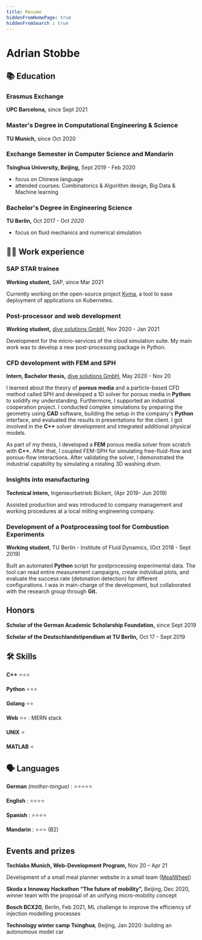 ```yaml
---
title: Resume
hiddenFromHomePage: true
hiddenFromSearch : true
---
```


# Adrian Stobbe
## 📚 Education

### Erasmus Exchange

**UPC Barcelona,** since Sept 2021

### Master's Degree in Computational Engineering & Science

**TU Munich,** since Oct 2020

### Exchange Semester in Computer Science and Mandarin

**Tsinghua University, Beijing,** Sept 2019 - Feb 2020

- focus on Chinese language
- attended courses: Combinatorics & Algorithm design, Big Data & Machine learning

### Bachelor's Degree in Engineering Science

**TU Berlin,** Oct 2017 - Oct _2020_

- focus on fluid mechanics and numerical simulation

## 👨‍💻 Work experience
### SAP STAR trainee
**Working student,** SAP, since Mar 2021

Currently working on the open-source project [Kyma](https://kyma-project.io/), a tool to ease deployment of applications on Kubernetes.
### Post-processor and web development
**Working student,** [dive solutions GmbH](https://www.dive-solutions.de/), Nov 2020 - Jan 2021

Development for the micro-services of the cloud simulation suite. My main work was to develop a new post-processing package in Python.

### CFD development with FEM and SPH

**Intern, Bachelor thesis,** [dive solutions GmbH](https://www.dive-solutions.de/), May 2020 - Nov 20

I learned about the theory of **porous media** and a particle-based CFD method called SPH and developed a 1D solver for porous media in **Python** to solidify my understanding. Furthermore, I supported an industrial cooperation project. I conducted complex simulations by preparing the geometry using **CAD** software, building the setup in the company's **Python** interface, and evaluated the results in presentations for the client. I got involved in the **C++** solver development and integrated additional physical models.

As part of my thesis, I developed a **FEM** porous media solver from scratch with **C++.** After that, I coupled FEM-SPH for simulating free-fluid-flow and porous-flow interactions. After validating the solver, I demonstrated the industrial capability by simulating a rotating 3D washing drum.

### Insights into manufacturing

**Technical intern,** Ingenieurbetrieb Bickert, (Apr 2019- Jun 2019)

Assisted production and was introduced to company management and working procedures at a local milling engineering company.

### Development of a Postprocessing tool for Combustion Experiments

**Working student**, TU Berlin - Institute of Fluid Dynamics, (Oct 2018 - Sept 2019)

Built an automated **Python** script for postprocessing experimental data. The tool can read entire measurement campaigns, create individual plots, and evaluate the success rate (detonation detection) for different configurations. I was in main-charge of the development, but collaborated with the research group through **Git.**

## Honors

**Scholar of the German Academic Scholarship Foundation,** since Sept 2019

**Scholar of the Deutschlandstipendium at TU Berlin,** Oct 17 - Sept 2019
## 🛠 Skills

**C++** ⭐️⭐️⭐️

**Python** ⭐️⭐️⭐️

**Golang** ⭐️⭐️
  
**Web** ⭐️⭐️️  : MERN stack
  
**UNIX** ⭐️

**MATLAB** ⭐️
## 🗣 Languages

**German** _(mother-tongue)_ : ⭐️⭐️⭐️⭐️⭐️

**English** : ⭐️⭐️⭐️⭐️

**Spanish** : ⭐️⭐️⭐️⭐️

**Mandarin** : ⭐️⭐️⭐️ (B2)

## Events and prizes
**Techlabs Munich, Web-Development Program,** Nov 20 – Apr 21

Development of a small meal planner website in a small team ([MealWheel](https://github.com/elchead/mealwheel))

**Skoda x Innoway Hackathon “The future of mobility”,** Beijing, Dec 2020, winner team with the proposal of an unifying micro-mobility concept

**Bosch BCX20,** Berlin, Feb 2021, ML challenge to improve the efficiency of injection modelling processes

**Technology winter camp Tsinghua**, Beijing, Jan 2020: building an autonomous model car


<!-- Link projects -->

